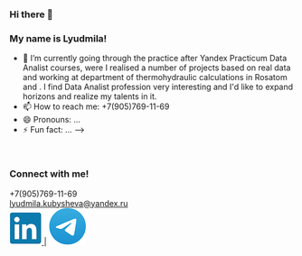 ### Hi there 👋

### My name is Lyudmila!

- 🌱 I’m currently going through the practice after Yandex Practicum Data Analist courses,
  were I realised a number of projects based on real data and working at department of thermohydraulic calculations in Rosatom and
 .
  I find Data Analist profession very interesting and I'd like to expand horizons and
  realize my talents in it.
- 📫 How to reach me: +7(905)769-11-69
- 😄 Pronouns: ...
- ⚡ Fun fact: ...
-->
<img scr="li.png" width="100">
<img scr="teme.png" width="50">

### Connect with me!
+7(905)769-11-69 <br/>
lyudmila.kubysheva@yandex.ru <br/>
[![ghghgf](li.png)
](https://www.linkedin.com/in/lyudmila-kubysheva-084993280)      | [![oooohghgf](teme.png)](https://te.me/LyudaKub)

